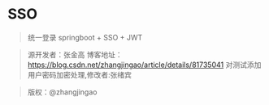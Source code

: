 ﻿# SSO

> 统一登录
> springboot + SSO + JWT

> 源开发者：张金高
> 博客地址：https://blog.csdn.net/zhangjingao/article/details/81735041
> 对测试添加用户密码加密处理,修改者:张绪宾

>版权：@zhangjingao